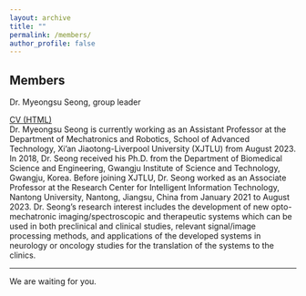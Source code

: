 ```yaml
---
layout: archive
title: ""
permalink: /members/
author_profile: false
---
```


Members
------
Dr. Myeongsu Seong, group leader



[CV (HTML)](myeongsuseong.github.io/cv)  
Dr. Myeongsu Seong is currently working as an Assistant Professor at the Department of Mechatronics and Robotics, School of Advanced Technology, Xi’an Jiaotong-Liverpool University (XJTLU) from August 2023. In 2018, Dr. Seong received his Ph.D. from the Department of Biomedical Science and Engineering, Gwangju Institute of Science and Technology, Gwangju, Korea. Before joining XJTLU, Dr. Seong worked as an Associate Professor at the Research Center for Intelligent Information Technology, Nantong University, Nantong, Jiangsu, China from January 2021 to August 2023. Dr. Seong’s research interest includes the development of new opto-mechatronic imaging/spectroscopic and therapeutic systems which can be used in both preclinical and clinical studies, relevant signal/image processing methods, and applications of the developed systems in neurology or oncology studies for the translation of the systems to the clinics.

------
We are waiting for you.
